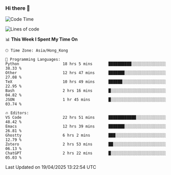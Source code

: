 ### Hi there 👋

<!--
**nicehiro/nicehiro** is a ✨ _special_ ✨ repository because its `README.md` (this file) appears on your GitHub profile.

Here are some ideas to get you started:

- 🔭 I’m currently working on ...
- 🌱 I’m currently learning ...
- 👯 I’m looking to collaborate on ...
- 🤔 I’m looking for help with ...
- 💬 Ask me about ...
- 📫 How to reach me: ...
- 😄 Pronouns: ...
- ⚡ Fun fact: ...
-->

<!--START_SECTION:waka-->
![Code Time](http://img.shields.io/badge/Code%20Time-549%20hrs%2040%20mins-blue)

![Lines of code](https://img.shields.io/badge/From%20Hello%20World%20I%27ve%20Written-1.6%20million%20lines%20of%20code-blue)

📊 **This Week I Spent My Time On** 

```text
🕑︎ Time Zone: Asia/Hong_Kong

💬 Programming Languages: 
Python                   18 hrs 5 mins       ██████████░░░░░░░░░░░░░░░   38.33 % 
Other                    12 hrs 47 mins      ███████░░░░░░░░░░░░░░░░░░   27.08 % 
TeX                      10 hrs 49 mins      ██████░░░░░░░░░░░░░░░░░░░   22.95 % 
Bash                     2 hrs 16 mins       █░░░░░░░░░░░░░░░░░░░░░░░░   04.82 % 
JSON                     1 hr 45 mins        █░░░░░░░░░░░░░░░░░░░░░░░░   03.74 % 

🔥 Editors: 
VS Code                  22 hrs 51 mins      ████████████░░░░░░░░░░░░░   48.42 % 
Emacs                    12 hrs 39 mins      ███████░░░░░░░░░░░░░░░░░░   26.81 % 
Ghostty                  6 hrs 2 mins        ███░░░░░░░░░░░░░░░░░░░░░░   12.79 % 
Zotero                   2 hrs 53 mins       ██░░░░░░░░░░░░░░░░░░░░░░░   06.13 % 
ChatGPT                  2 hrs 22 mins       █░░░░░░░░░░░░░░░░░░░░░░░░   05.03 % 
```


 Last Updated on 19/04/2025 13:22:54 UTC
<!--END_SECTION:waka-->
